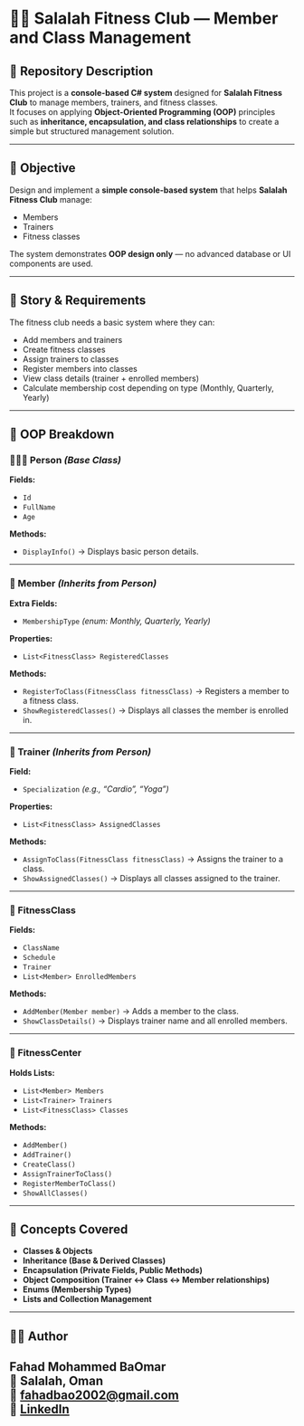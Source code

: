 # 🏋️‍♂️ Salalah Fitness Club — Member and Class Management

## 📘 Repository Description  
This project is a **console-based C# system** designed for **Salalah Fitness Club** to manage members, trainers, and fitness classes.  
It focuses on applying **Object-Oriented Programming (OOP)** principles such as **inheritance, encapsulation, and class relationships** to create a simple but structured management solution.  

---

## 🎯 Objective  
Design and implement a **simple console-based system** that helps **Salalah Fitness Club** manage:  
- Members  
- Trainers  
- Fitness classes  

The system demonstrates **OOP design only** — no advanced database or UI components are used.  

---

## 📖 Story & Requirements  
The fitness club needs a basic system where they can:

- Add members and trainers  
- Create fitness classes  
- Assign trainers to classes  
- Register members into classes  
- View class details (trainer + enrolled members)  
- Calculate membership cost depending on type (Monthly, Quarterly, Yearly)

---

## 🧩 OOP Breakdown  

### 🧑‍🤝‍🧑 Person *(Base Class)*  
**Fields:**  
- `Id`  
- `FullName`  
- `Age`  

**Methods:**  
- `DisplayInfo()` → Displays basic person details.  

---

### 💪 Member *(Inherits from Person)*  
**Extra Fields:**  
- `MembershipType` *(enum: Monthly, Quarterly, Yearly)*  

**Properties:**  
- `List<FitnessClass> RegisteredClasses`  

**Methods:**  
- `RegisterToClass(FitnessClass fitnessClass)` → Registers a member to a fitness class.  
- `ShowRegisteredClasses()` → Displays all classes the member is enrolled in.  

---

### 🧘 Trainer *(Inherits from Person)*  
**Field:**  
- `Specialization` *(e.g., “Cardio”, “Yoga”)*  

**Properties:**  
- `List<FitnessClass> AssignedClasses`  

**Methods:**  
- `AssignToClass(FitnessClass fitnessClass)` → Assigns the trainer to a class.  
- `ShowAssignedClasses()` → Displays all classes assigned to the trainer.  

---

### 🏃 FitnessClass  
**Fields:**  
- `ClassName`  
- `Schedule`  
- `Trainer`  
- `List<Member> EnrolledMembers`  

**Methods:**  
- `AddMember(Member member)` → Adds a member to the class.  
- `ShowClassDetails()` → Displays trainer name and all enrolled members.  

---

### 🏢 FitnessCenter  
**Holds Lists:**  
- `List<Member> Members`  
- `List<Trainer> Trainers`  
- `List<FitnessClass> Classes`  

**Methods:**  
- `AddMember()`  
- `AddTrainer()`  
- `CreateClass()`  
- `AssignTrainerToClass()`  
- `RegisterMemberToClass()`  
- `ShowAllClasses()`  

---

## 🧠 Concepts Covered  
- **Classes & Objects**  
- **Inheritance (Base & Derived Classes)**  
- **Encapsulation (Private Fields, Public Methods)**  
- **Object Composition (Trainer ↔ Class ↔ Member relationships)**  
- **Enums (Membership Types)**  
- **Lists and Collection Management**  

---

## 🧑‍💻 Author
**Fahad Mohammed BaOmar**  
📍 Salalah, Oman  
📧 [fahadbao2002@gmail.com](mailto:fahadbao2002@gmail.com)  
🔗 [LinkedIn](https://www.linkedin.com/in/fahad-baomar-b1a285213)
---
